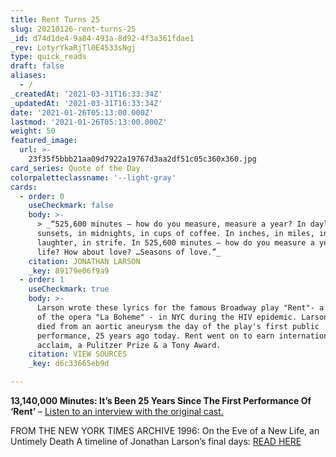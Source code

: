 ```yaml
---
title: Rent Turns 25
slug: 20210126-rent-turns-25
_id: d74d1de4-9a84-493a-8d92-4f3a361fdae1
_rev: LotyrYkaRjTl0E4533sNgj
type: quick_reads
draft: false
aliases:
  - /
_createdAt: '2021-03-31T16:33:34Z'
_updatedAt: '2021-03-31T16:33:34Z'
date: '2021-01-26T05:13:00.000Z'
lastmod: '2021-01-26T05:13:00.000Z'
weight: 50
featured_image:
  url: >-
    23f35f5bbb21aa09d7922a19767d3aa2df51c05c360x360.jpg
card_series: Quote of the Day
colorpaletteclassname: '--light-gray'
cards:
  - order: 0
    useCheckmark: false
    body: >-
      > _“525,600 minutes – how do you measure, measure a year? In daylights, in
      sunsets, in midnights, in cups of coffee. In inches, in miles, in
      laughter, in strife. In 525,600 minutes – how do you measure a year in the
      life? How about love? …Seasons of love.”_
    citation: JONATHAN LARSON
    _key: 89179e06f9a9
  - order: 1
    useCheckmark: true
    body: >-
      Larson wrote these lyrics for the famous Broadway play "Rent"- a retelling
      of the opera "La Boheme" - in NYC during the HIV epidemic. Larson, 35,
      died from an aortic aneurysm the day of the play's first public
      performance, 25 years ago today. Rent went on to earn international
      acclaim, a Pulitzer Prize & a Tony Award.
    citation: VIEW SOURCES
    _key: d6c33665eb9d

---
```

**13,140,000 Minutes: It’s Been 25 Years Since The First Performance Of ‘Rent’** – [Listen to an interview with the original cast.](https://www.npr.org/2021/01/25/959666108/13-140-000-minutes-its-been-25-years-since-the-first-performance-of-rent)

FROM THE NEW YORK TIMES ARCHIVE 1996: On the Eve of a New Life, an Untimely Death A timeline of Jonathan Larson’s final days: [READ HERE](https://www.nytimes.com/1996/12/13/nyregion/on-the-eve-of-a-new-life-an-untimely-death.html)